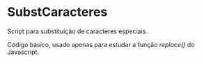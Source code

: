 # SubstCaracteres
Script para substituição de caracteres especiais.

Código básico, usado apenas para estudar a função <i>replace()</i> do Javascript.
